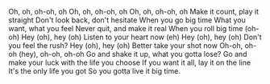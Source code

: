 Oh, oh, oh-oh, oh
Oh, oh, oh-oh, oh
Oh, oh, oh-oh, oh
Make it count, play it straight
Don't look back, don't hesitate
When you go big time
What you want, what you feel
Never quit, and make it real
When you roll big time (oh-oh)
Hey (oh), hey (oh)
Listen to your heart now (eh)
Hey (oh), hey (oh)
Don't you feel the rush?
Hey (oh), hey (oh)
Better take your shot now
Oh-oh, oh-oh (hey), oh-oh, oh-oh
Go and shake it up, what you gotta lose?
Go and make your luck with the life you choose
If you want it all, lay it on the line
It's the only life you got
So you gotta live it big time.

